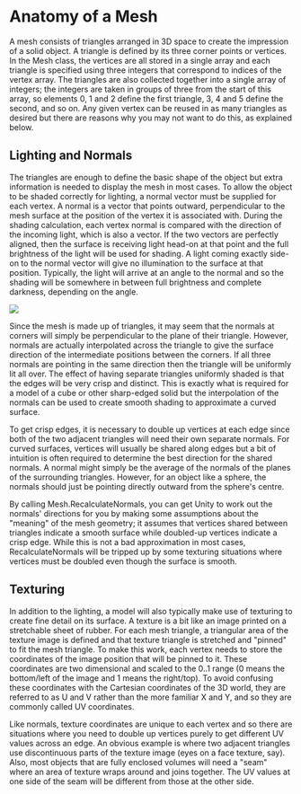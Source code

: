 Anatomy of a Mesh
=================


A mesh consists of triangles arranged in 3D space to create the impression of a solid object. A triangle is defined by its three corner points or vertices. In the Mesh class, the vertices are all stored in a single array and each triangle is specified using three integers that correspond to indices of the vertex array. The triangles are also collected together into a single array of integers; the integers are taken in groups of three from the start of this array, so elements 0, 1 and 2 define the first triangle, 3, 4 and 5 define the second, and so on. Any given vertex can be reused in as many triangles as desired but there are reasons why you may not want to do this, as explained below.


Lighting and Normals
--------------------


The triangles are enough to define the basic shape of the object but extra information is needed to display the mesh in most cases. To allow the object to be shaded correctly for lighting, a normal vector must be supplied for each vertex. A normal is a vector that points outward, perpendicular to the mesh surface at the position of the vertex it is associated with. During the shading calculation, each vertex normal is compared with the direction of the incoming light, which is also a vector. If the two vectors are perfectly aligned, then the surface is receiving light head-on at that point and the full brightness of the light will be used for shading. A light coming exactly side-on to the normal vector will give no illumination to the surface at that position. Typically, the light will arrive at an angle to the normal and so the shading will be somewhere in between full brightness and complete darkness, depending on the angle.


![](http://docwiki.hq.unity3d.com/uploads/Main/MeshLighting.png)  

Since the mesh is made up of triangles, it may seem that the normals at corners will simply be perpendicular to the plane of their triangle. However, normals are actually interpolated across the triangle to give the surface direction of the intermediate positions between the corners. If all three normals are pointing in the same direction then the triangle will be uniformly lit all over. The effect of having separate triangles uniformly shaded is that the edges will be very crisp and distinct. This is exactly what is required for a model of a cube or other sharp-edged solid but the interpolation of the normals can be used to create smooth shading to approximate a curved surface.

To get crisp edges, it is necessary to double up vertices at each edge since both of the two adjacent triangles will need their own separate normals.
For curved surfaces, vertices will usually be shared along edges but a bit of intuition is often required to determine the best direction for the shared normals. A normal might simply be the average of the normals of the planes of the surrounding triangles. However, for an object like a sphere, the normals should just be pointing directly outward from the sphere's centre. 

By calling Mesh.RecalculateNormals, you can get Unity to work out the normals' directions for you by making some assumptions about the "meaning" of the mesh geometry; it assumes that vertices shared between triangles indicate a smooth surface while doubled-up vertices indicate a crisp edge. While this is not a bad approximation in most cases, RecalculateNormals will be tripped up by some texturing situations where vertices must be doubled even though the surface is smooth.

Texturing
---------


In addition to the lighting, a model will also typically make use of texturing to create fine detail on its surface. A texture is a bit like an image printed on a stretchable sheet of rubber. For each mesh triangle, a triangular area of the texture image is defined and that texture triangle is stretched and "pinned" to fit the mesh triangle. To make this work, each vertex needs to store the coordinates of the image position that will be pinned to it. These coordinates are two dimensional and scaled to the 0..1 range (0 means the bottom/left of the image and 1 means the right/top). To avoid confusing these coordinates with the Cartesian coordinates of the 3D world, they are referred to as U and V rather than the more familiar X and Y, and so they are commonly called UV coordinates.

Like normals, texture coordinates are unique to each vertex and so there are situations where you need to double up vertices purely to get different UV values across an edge. An obvious example is where two adjacent triangles use discontinuous parts of the texture image (eyes on a face texture, say). Also, most objects that are fully enclosed volumes will need a "seam" where an area of texture wraps around and joins together. The UV values at one side of the seam will be different from those at the other side.

